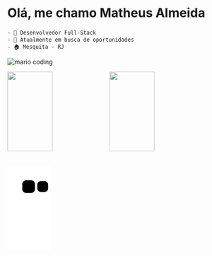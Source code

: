 <h1> Olá, me chamo Matheus Almeida </h1>

```
- 💎 Desenvolvedor Full-Stack
- 🚀 Atualmente em busca de oportunidades
- 🏠 Mesquita - RJ
```

![mario coding](https://i.imgur.com/1ZvVkDc.gif)

<div style="display: inline_block">
   <img width="45%" height="180em" src="https://github-readme-stats.vercel.app/api?username=saagas-code&theme=radical&layout=compact"/>
   <img width="45%" height="180em" src="https://github-readme-stats.vercel.app/api/top-langs/?username=saagas-code&theme=radical&layout=compact"/>
   
</div>

##

![Snake animation](https://github.com/vitorpachecoo/vitorpachecoo/blob/output/github-contribution-grid-snake.svg)

